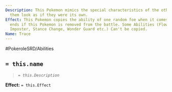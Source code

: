 ```yaml
---
Description: This Pokemon mimics the special characteristics of the others, making
  them look as if they were its own.
Effect: This Pokemon copies the ability of one random foe when it comes out. Effect
  ends if this Pokemon is removed from the battle. Some Abilities (Flower Gift, Illusion,
  Imposter, Stance Change, Wonder Guard etc.) Can't be copied.
Name: Trace
---
```


#PokeroleSRD/Abilities

## `= this.name`

> *`= this.Description`*

**Effect:** `= this.Effect`
